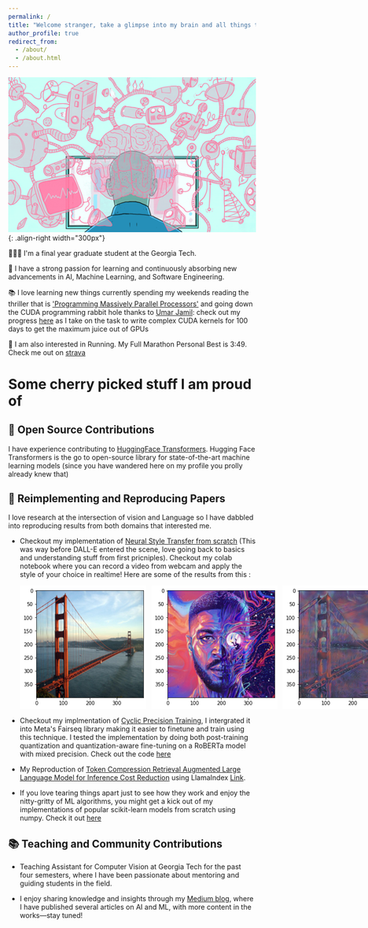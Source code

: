 ```yaml
---
permalink: /
title: "Welcome stranger, take a glimpse into my brain and all things that excite me"
author_profile: true
redirect_from: 
  - /about/
  - /about.html
---
```


![Illustration](/images/banner.gif){: .align-right width="300px"}

👨🏻‍💻 I'm a final year graduate student at the Georgia Tech.

🔬 I have a strong passion for learning and continuously absorbing new advancements in AI, Machine Learning, and Software Engineering.

📚 I love learning new things currently spending my weekends reading the thriller that is ['Programming Massively Parallel Processors'](https://www.amazon.com/Programming-Massively-Parallel-Processors-Hands/dp/0124159923) and going down the CUDA programming rabbit hole thanks to [Umar Jamil](https://x.com/hkproj): check out my progress [here](https://github.com/p-kris10/100DaysofGPU) as I take on the task to write complex CUDA kernels for 100 days to get the maximum juice out of GPUs

🏃 I am also interested in Running. My Full Marathon Personal Best is 3:49. Check me out on [strava](https://strava.app.link/v1seLviw3Qb)

# Some cherry picked stuff I am proud of

## 🤖 Open Source Contributions
I have experience contributing to [HuggingFace Transformers](https://github.com/huggingface/transformers/pull/31131). Hugging Face Transformers is the go to open-source library for state-of-the-art machine learning models (since you have wandered here on my profile you prolly already knew that)


## 📜 Reimplementing and Reproducing Papers
I love research at the intersection of vision and Language so I have dabbled into reproducing results from both domains that interested me.


- Checkout my implementation of [Neural Style Transfer from scratch](https://github.com/p-kris10/Universal-NST/blob/main/UniversalNST.ipynb) (This was way before DALL-E entered the scene, love going back to basics and understanding stuff from first pricniples). Checkout my colab notebook where you can record a video from webcam and apply the style of your choice in realtime! Here are some of the results from this : 

  <div style="display: flex; gap: 10px;">
      <img src="/images/bridge.png" alt="Apple">
      <img src="/images/style.png" alt="Pen">
      <img src="/images/result.png" alt="ApplePen">
  </div>


- Checkout my implmentation of [Cyclic Precision Training](https://arxiv.org/pdf/2101.09868), I intergrated it into Meta's Fairseq library making it easier to finetune and train using this technique. I tested the implementation by doing both post-training quantization and quantization-aware fine-tuning on a RoBERTa model with mixed precision. Check out the code [here](https://github.com/p-kris10/CPT_Fairseq)

- My Reproduction of [ Token Compression Retrieval Augmented Large Language Model for Inference Cost Reduction](https://arxiv.org/abs/2310.15556) using LlamaIndex [Link](https://github.com/p-kris10/TCRA_LLM).

- If you love tearing things apart just to see how they work and enjoy the nitty-gritty of ML algorithms, you might get a kick out of my implementations of popular scikit-learn models from scratch using numpy. Check it out [here](https://github.com/p-kris10/ML_from_Scratch/blob/main/ML_Algorithms.ipynb)



## 📚 Teaching and Community Contributions
- Teaching Assistant for Computer Vision at Georgia Tech for the past four semesters, where I have been passionate about mentoring and guiding students in the field.

- I enjoy sharing knowledge and insights through my [Medium blog](https://medium.com/@26pkristen), where I have published several articles on AI and ML, with more content in the works—stay tuned!